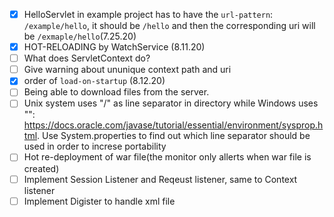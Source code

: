 - [x] HelloServlet in example project has to have the `url-pattern`: `/example/hello`, it should be `/hello` and then the corresponding uri will be `/exmaple/hello`(7.25.20)
- [x] HOT-RELOADING by WatchService (8.11.20)
- [ ] What does ServletContext do?
- [ ] Give warning about ununique context path and uri
- [x] order of `load-on-startup` (8.12.20)
- [ ] Being able to download files from the server.
- [ ] Unix system uses "/" as line separator in directory while Windows uses "\": https://docs.oracle.com/javase/tutorial/essential/environment/sysprop.html.   Use System.properties to find out which line separator should be used in order to increse portability
- [ ] Hot re-deployment of war file(the monitor only allerts when war file is created)
- [ ] Implement Session Listener and Reqeust listener, same to Context listener
- [ ] Implement Digister to handle xml file
